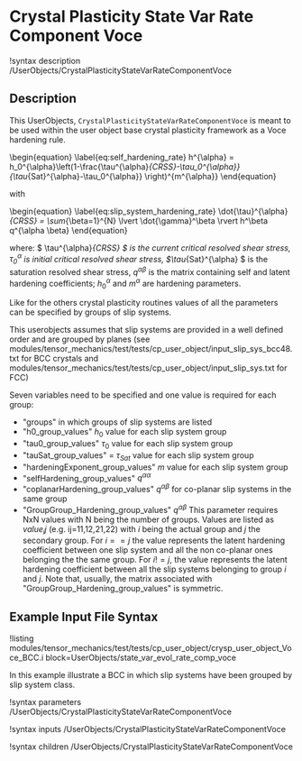 # Crystal Plasticity State Var Rate Component Voce

!syntax description /UserObjects/CrystalPlasticityStateVarRateComponentVoce

## Description

This UserObjects, `CrystalPlasticityStateVarRateComponentVoce` is meant to be used within the user object base crystal plasticity framework as a Voce hardening rule.

\begin{equation}
\label{eq:self_hardening_rate}
h^{\alpha} = h_0^{\alpha}\left(1-\frac{\tau^{\alpha}_{CRSS}-\tau_0^{\alpha}}{\tau_{Sat}^{\alpha}-\tau_0^{\alpha}} \right)^{m^{\alpha}}
\end{equation}

with

\begin{equation}
\label{eq:slip_system_hardening_rate}
\dot{\tau}^{\alpha}_{CRSS} = \sum_{\beta=1}^{N} \lvert \dot{\gamma}^\beta \rvert h^\beta q^{\alpha \beta}
\end{equation}


where: $ \tau^{\alpha}_{CRSS} $ is the current critical resolved shear stress, $\tau^{\alpha}_{0}$ is initial critical resolved shear stress, $\tau_{Sat}^{\alpha} $ is the saturation resolved shear stress, $q^{\alpha \beta}$ is the matrix containing self and latent hardening coefficients; $h_0^{\alpha}$ and $m^\alpha$ are hardening parameters.

Like for the others crystal plasticity routines values of all the parameters can be specified by groups of slip systems.

This userobjects assumes that slip systems are provided in a well defined order and are grouped by planes (see  modules/tensor_mechanics/test/tests/cp_user_object/input_slip_sys_bcc48.txt for BCC crystals and modules/tensor_mechanics/test/tests/cp_user_object/input_slip_sys.txt for FCC)

Seven variables need to be specified and one value is required for each group:

- "groups" in which groups of slip systems are listed
- "h0_group_values" $h_0$ value for each slip system group
- "tau0_group_values" $\tau_0$ value for each slip system group
- "tauSat_group_values" = $\tau_{Sat}$ value for each slip system group
- "hardeningExponent_group_values" $m$ value for each slip system group
- "selfHardening_group_values" $q^{\alpha\alpha}$
- "coplanarHardening_group_values" $q^{\alpha\beta}$ for co-planar slip systems in the same group
- "GroupGroup_Hardening_group_values" $q^{\alpha\beta}$ This parameter requires NxN values with N being the number of groups. Values are listed as $value_ij$ (e.g. ij=11,12,21,22) with $i$ being the actual group and $j$ the secondary group. For $i==j$ the value represents the latent hardening coefficient between one slip system and all the non co-planar ones belonging the the same group. For $i!=j$, the value represents the latent hardening coefficient between all the slip systems belonging to group $i$ and $j$.
Note that, usually, the matrix associated with "GroupGroup_Hardening_group_values" is symmetric.



## Example Input File Syntax

!listing modules/tensor_mechanics/test/tests/cp_user_object/crysp_user_object_Voce_BCC.i block=UserObjects/state_var_evol_rate_comp_voce

In this example illustrate a BCC in which slip systems have been grouped by slip system class.

!syntax parameters /UserObjects/CrystalPlasticityStateVarRateComponentVoce

!syntax inputs /UserObjects/CrystalPlasticityStateVarRateComponentVoce

!syntax children /UserObjects/CrystalPlasticityStateVarRateComponentVoce
